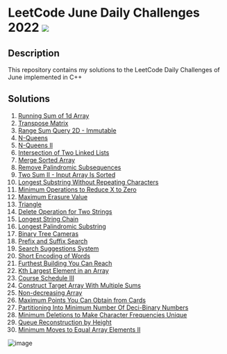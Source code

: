 # LeetCode June Daily Challenges 2022 <img src="https://img.icons8.com/external-bearicons-outline-color-bearicons/64/000000/external-Competition-business-and-marketing-bearicons-outline-color-bearicons.png"/>
## Description
This repository contains my solutions to the LeetCode Daily Challenges of June implemented in C++

## Solutions
1. <a href="https://github.com/miraehab/LeetCode-June-Daily-Challenges-2022-/blob/main/1480.%20Running%20Sum%20of%201d%20Array.cpp">Running Sum of 1d Array</a>
2. <a href="https://github.com/miraehab/LeetCode-June-Daily-Challenges-2022-/blob/main/867.%20Transpose%20Matrix.cpp">Transpose Matrix</a>
3. <a href="https://github.com/miraehab/LeetCode-June-Daily-Challenges-2022-/blob/main/304.%20Range%20Sum%20Query%202D%20-%20Immutable.cpp">Range Sum Query 2D - Immutable</a>
4. <a href="https://github.com/miraehab/LeetCode-June-Daily-Challenges-2022-/blob/main/N-Queens.cpp">N-Queens</a>
5. <a href="https://github.com/miraehab/LeetCode-June-Daily-Challenges-2022-/blob/main/52.%20N-Queens%20II.cpp">N-Queens II</a>
6. <a href="https://github.com/miraehab/LeetCode-June-Daily-Challenges-2022-/blob/main/160.%20Intersection%20of%20Two%20Linked%20Lists.cpp">Intersection of Two Linked Lists</a>
7. <a href="https://github.com/miraehab/LeetCode-June-Daily-Challenges-2022-/blob/main/88.%20Merge%20Sorted%20Array.cpp">Merge Sorted Array</a>
8. <a href="https://github.com/miraehab/LeetCode-June-Daily-Challenges-2022-/blob/main/1332.%20Remove%20Palindromic%20Subsequences.cpp">Remove Palindromic Subsequences</a>
9. <a href="https://github.com/miraehab/LeetCode-June-Daily-Challenges-2022-/blob/main/167.%20Two%20Sum%20II%20-%20Input%20Array%20Is%20Sorted.cpp">Two Sum II - Input Array Is Sorted</a>
10. <a href="https://github.com/miraehab/LeetCode-June-Daily-Challenges-2022-/blob/main/3.%20Longest%20Substring%20Without%20Repeating%20Characters.cpp">Longest Substring Without Repeating Characters</a>
11. <a href="https://github.com/miraehab/LeetCode-June-Daily-Challenges-2022-/blob/main/1658.%20Minimum%20Operations%20to%20Reduce%20X%20to%20Zero.cpp">Minimum Operations to Reduce X to Zero</a>
12. <a href="https://github.com/miraehab/LeetCode-June-Daily-Challenges-2022-/blob/main/1695.%20Maximum%20Erasure%20Value.cpp">Maximum Erasure Value</a>
13. <a href="https://github.com/miraehab/LeetCode-June-Daily-Challenges-2022-/blob/main/120.%20Triangle.cpp">Triangle</a>
14. <a href="https://github.com/miraehab/LeetCode-June-Daily-Challenges-2022-/blob/main/583.%20Delete%20Operation%20for%20Two%20Strings.cpp">Delete Operation for Two Strings</a>
15. <a href="https://github.com/miraehab/LeetCode-June-Daily-Challenges-2022-/blob/main/1048.%20Longest%20String%20Chain.cpp">Longest String Chain</a>
16. <a href="https://github.com/miraehab/LeetCode-June-Daily-Challenges-2022-/blob/main/5.%20Longest%20Palindromic%20Substring.cpp">Longest Palindromic Substring</a>
17. <a href="https://github.com/miraehab/LeetCode-June-Daily-Challenges-2022-/blob/main/968.%20Binary%20Tree%20Cameras.cpp">Binary Tree Cameras</a>
18. <a href="https://github.com/miraehab/LeetCode-June-Daily-Challenges-2022-/blob/main/745.%20Prefix%20and%20Suffix%20Search.cpp">Prefix and Suffix Search</a>
19. <a href="https://github.com/miraehab/LeetCode-June-Daily-Challenges-2022-/blob/main/1268.%20Search%20Suggestions%20System.cpp">Search Suggestions System</a>
20. <a href="https://github.com/miraehab/LeetCode-June-Daily-Challenges-2022-/blob/main/820.%20Short%20Encoding%20of%20Words.cpp">Short Encoding of Words</a>
21. <a href="https://github.com/miraehab/LeetCode-June-Daily-Challenges-2022-/blob/main/1642.%20Furthest%20Building%20You%20Can%20Reach.cpp">Furthest Building You Can Reach</a>
22. <a href="https://github.com/miraehab/LeetCode-June-Daily-Challenges-2022-/blob/main/215.%20Kth%20Largest%20Element%20in%20an%20Array.cpp">Kth Largest Element in an Array</a>
23. <a href="https://github.com/miraehab/LeetCode-June-Daily-Challenges-2022-/blob/main/630.%20Course%20Schedule%20III.cpp">Course Schedule III</a>
24. <a href="https://github.com/miraehab/LeetCode-June-Daily-Challenges-2022-/blob/main/1354.%20Construct%20Target%20Array%20With%20Multiple%20Sums.cpp">Construct Target Array With Multiple Sums</a>
25. <a href="https://github.com/miraehab/LeetCode-June-Daily-Challenges-2022-/blob/main/665.%20Non-decreasing%20Array.cpp">Non-decreasing Array</a>
26. <a href="https://github.com/miraehab/LeetCode-June-Daily-Challenges-2022-/blob/main/1423.%20Maximum%20Points%20You%20Can%20Obtain%20from%20Cards.cpp">Maximum Points You Can Obtain from Cards</a>
27. <a href="https://github.com/miraehab/LeetCode-June-Daily-Challenges-2022-/blob/main/1689.%20Partitioning%20Into%20Minimum%20Number%20Of%20Deci-Binary%20Numbers.cpp">Partitioning Into Minimum Number Of Deci-Binary Numbers</a>
28. <a href="https://github.com/miraehab/LeetCode-June-Daily-Challenges-2022-/blob/main/1647.%20Minimum%20Deletions%20to%20Make%20Character%20Frequencies%20Unique.cpp">Minimum Deletions to Make Character Frequencies Unique</a>
29. <a href="https://github.com/miraehab/LeetCode-June-Daily-Challenges-2022-/blob/main/406.%20Queue%20Reconstruction%20by%20Height.cpp">Queue Reconstruction by Height</a>
30. <a href="https://github.com/miraehab/LeetCode-June-Daily-Challenges-2022-/blob/main/462.%20Minimum%20Moves%20to%20Equal%20Array%20Elements%20II.cpp">Minimum Moves to Equal Array Elements II</a>

![image](https://user-images.githubusercontent.com/74511706/176778563-86c6eabe-01f3-4a0e-a4a8-9ba7d1071966.png)
